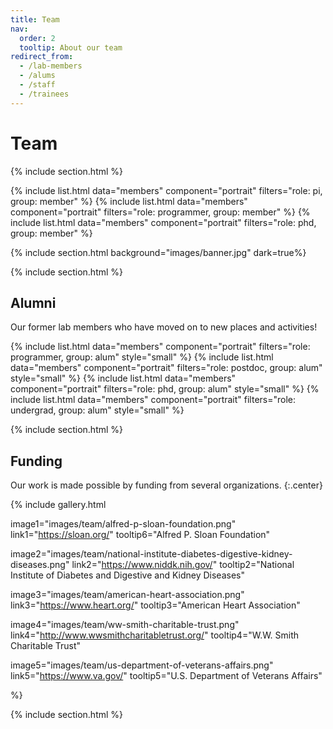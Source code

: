 ```yaml
---
title: Team
nav:
  order: 2
  tooltip: About our team
redirect_from:
  - /lab-members
  - /alums
  - /staff
  - /trainees
---
```


# <i class="fa-solid fa-users"></i>Team

{% include section.html %}

{% include list.html data="members" component="portrait" filters="role: pi, group: member" %}
{% include list.html data="members" component="portrait" filters="role: programmer, group: member" %}
{% include list.html data="members" component="portrait" filters="role: phd, group: member" %}

{% include section.html background="images/banner.jpg" dark=true%}

{% include section.html %}

## Alumni

Our former lab members who have moved on to new places and activities!  

{% include list.html data="members" component="portrait" filters="role: programmer, group: alum" style="small" %}
{% include list.html data="members" component="portrait" filters="role: postdoc, group: alum" style="small" %}
{% include list.html data="members" component="portrait" filters="role: phd, group: alum" style="small" %}
{% include list.html data="members" component="portrait" filters="role: undergrad, group: alum" style="small" %}

{% include section.html %}

## Funding

Our work is made possible by funding from several organizations.
{:.center}

{%
  include gallery.html

  image1="images/team/alfred-p-sloan-foundation.png"
  link1="https://sloan.org/"
  tooltip6="Alfred P. Sloan Foundation"

  image2="images/team/national-institute-diabetes-digestive-kidney-diseases.png"
  link2="https://www.niddk.nih.gov/"
  tooltip2="National Institute of Diabetes and Digestive and Kidney Diseases"

  image3="images/team/american-heart-association.png"
  link3="https://www.heart.org/"
  tooltip3="American Heart Association"

  image4="images/team/ww-smith-charitable-trust.png"
  link4="http://www.wwsmithcharitabletrust.org/"
  tooltip4="W.W. Smith Charitable Trust"

  image5="images/team/us-department-of-veterans-affairs.png"
  link5="https://www.va.gov/"
  tooltip5="U.S. Department of Veterans Affairs"

%}

{% include section.html %}

